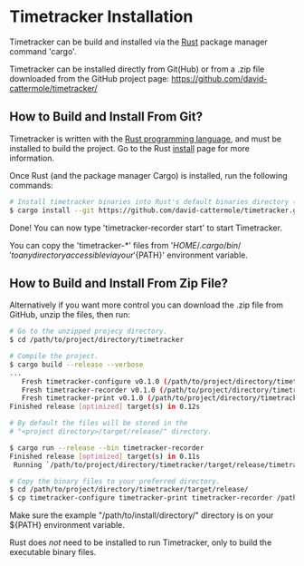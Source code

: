 # Timetracker Installation

Timetracker can be build and installed via the
[Rust](www.rust-lang.org) package manager command 'cargo'.

Timetracker can be installed directly from Git(Hub) or from a .zip
file downloaded from the GitHub project page:
https://github.com/david-cattermole/timetracker/

## How to Build and Install From Git?

Timetracker is written with the [Rust programming
language](www.rust-lang.org), and must be installed to build the
project. Go to the Rust
[install](https://www.rust-lang.org/tools/install) page for more
information.

Once Rust (and the package manager Cargo) is installed, run the
following commands:
```bash
# Install timetracker binaries into Rust's default binaries directory (${HOME}/.cargo/bin).
$ cargo install --git https://github.com/david-cattermole/timetracker.git --tag v0.1.0
```
Done! You can now type 'timetracker-recorder start' to start
Timetracker.

You can copy the 'timetracker-*' files from '${HOME}/.cargo/bin/' to
any directory accessible via your '${PATH}' environment variable.

## How to Build and Install From Zip File?

Alternatively if you want more control you can download the .zip file
from GitHub, unzip the files, then run:
```bash
# Go to the unzipped projecy directory.
$ cd /path/to/project/directory/timetracker

# Compile the project.
$ cargo build --release --verbose
...
   Fresh timetracker-configure v0.1.0 (/path/to/project/directory/timetracker/configure-bin)
   Fresh timetracker-recorder v0.1.0 (/path/to/project/directory/timetracker/recorder-bin)
   Fresh timetracker-print v0.1.0 (/path/to/project/directory/timetracker/print-bin)
Finished release [optimized] target(s) in 0.12s

# By default the files will be stored in the
# "<project directory>/target/release/" directory.

$ cargo run --release --bin timetracker-recorder
Finished release [optimized] target(s) in 0.11s
 Running `/path/to/project/directory/timetracker/target/release/timetracker-recorder`

# Copy the binary files to your preferred directory.
$ cd /path/to/project/directory/timetracker/target/release/
$ cp timetracker-configure timetracker-print timetracker-recorder /path/to/install/directory/
```
Make sure the example "/path/to/install/directory/" directory is on
your ${PATH} environment variable.

Rust does *not* need to be installed to run Timetracker, only to build
the executable binary files.
